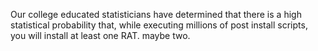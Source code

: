 Our college educated statisticians have determined that there is a high statistical probability that, while executing millions of post install scripts, you will install at least one RAT. maybe two.
